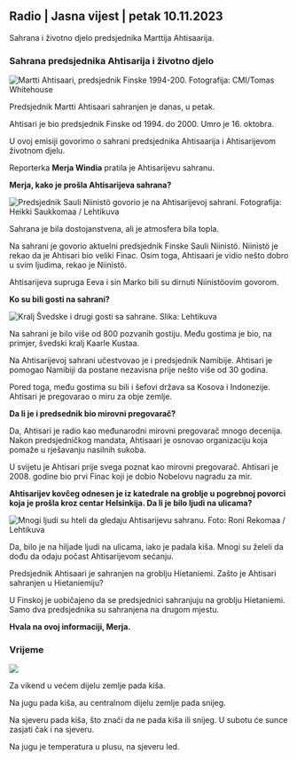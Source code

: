 ## Radio \| Jasna vijest \| petak 10.11.2023

Sahrana i životno djelo predsjednika Marttija Ahtisaarija.

### Sahrana predsjednika Ahtisarija i životno djelo

![Martti Ahtisaari, predsjednik Finske 1994-200. Fotografija: CMI/Tomas Whitehouse](https://images.cdn.yle.fi/image/upload/c_crop,h_1080,w_1919,x_0,y_0/ar_1.7777777777777777,c_fill,g_faces,h_6100/d,q_auto:eco/f_auto/fl_lossy/v1699528852/39-1197047654a2d3334539)

Predsjednik Martti Ahtisaari sahranjen je danas, u petak.

Ahtisari je bio predsjednik Finske od 1994. do 2000. Umro je 16. oktobra.

U ovoj emisiji govorimo o sahrani predsjednika Ahtisaarija i Ahtisarijevom životnom djelu.

Reporterka **Merja Windia** pratila je Ahtisarijevu sahranu.

**Merja, kako je prošla Ahtisarijeva sahrana?**

![Predsjednik Sauli Niinistö govorio je na Ahtisarijevoj sahrani. Fotografija: Heikki Saukkomaa / Lehtikuva](https://images.cdn.yle.fi/image/upload/c_crop,h_2880,w_5120,x_0,y_259/ar_1.7777777777777777,c_fill,g_2705,c_fill,g_705.q_auto:eco/f_auto/fl_lossy/v1699619473/39-1198810654e20fbae885)

Sahrana je bila dostojanstvena, ali je atmosfera bila topla.

Na sahrani je govorio aktuelni predsjednik Finske Sauli Niinistö. Niinistö je rekao da je Ahtisari bio veliki Finac. Osim toga, Ahtisaari je vidio nešto dobro u svim ljudima, rekao je Niinistö.

Ahtisarijeva supruga Eeva i sin Marko bili su dirnuti Niinistöovim govorom.

**Ko su bili gosti na sahrani?**

![Kralj Švedske i drugi gosti sa sahrane. Slika: Lehtikuva](https://images.cdn.yle.fi/image/upload/c_crop,h_2880,w_5120,x_0,y_138/ar_1.777777777777777,c_fill,g_faces,h_615,0q_auto_275,0q_auto/f_auto/fl_lossy/v1699627300/39-1199035654e40494d395)

Na sahrani je bilo više od 800 pozvanih gostiju. Među gostima je bio, na primjer, švedski kralj Kaarle Kustaa.

Na Ahtisarijevoj sahrani učestvovao je i predsjednik Namibije. Ahtisari je pomogao Namibiji da postane nezavisna prije nešto više od 30 godina.

Pored toga, među gostima su bili i šefovi država sa Kosova i Indonezije. Ahtisari je pregovarao o miru za obje zemlje.

**Da li je i predsednik bio mirovni pregovarač?**

Da, Ahtisari je radio kao međunarodni mirovni pregovarač mnogo decenija. Nakon predsjedničkog mandata, Ahtisaari je osnovao organizaciju koja pomaže u rješavanju nasilnih sukoba.

U svijetu je Ahtisari prije svega poznat kao mirovni pregovarač. Ahtisari je 2008. godine bio prvi Finac koji je dobio Nobelovu nagradu za mir.

**Ahtisarijev kovčeg odnesen je iz katedrale na groblje u pogrebnoj povorci koja je prošla kroz centar Helsinkija. Da li je bilo ljudi na ulicama?**

![Mnogi ljudi su hteli da gledaju Ahtisarijevu sahranu. Foto: Roni Rekomaa / Lehtikuva](https://images.cdn.yle.fi/image/upload/c_crop,h_2880,w_5120,x_0,y_11/ar_1.7777777777777777,c_fill,g6_faces,wd_01_0,h0_q_auto:eco/f_auto/fl_lossy/v1699619608/39-1198819654e22ed1c931)

Da, bilo je na hiljade ljudi na ulicama, iako je padala kiša. Mnogi su želeli da dođu da odaju počast Ahtisarijevom sećanju.

Predsjednik Ahtisaari je sahranjen na groblju Hietaniemi. Zašto je Ahtisari sahranjen u Hietaniemiju?

U Finskoj je uobičajeno da se predsjednici sahranjuju na groblju Hietaniemi. Samo dva predsjednika su sahranjena na drugom mjestu.

**Hvala na ovoj informaciji, Merja.**

### Vrijeme

![](https://images.cdn.yle.fi/image/upload/c_crop,h_1080,w_1919,x_0,y_0/ar_1.7777777777777777,c_fill,g_faces,h_675,w_1200/epr_1200/epr_1200/f_auto/fl_lossy/v1699633281/39-1199138654e58651ee77)

Za vikend u većem dijelu zemlje pada kiša.

Na jugu pada kiša, au centralnom dijelu zemlje pada snijeg.

Na sjeveru pada kiša, što znači da ne pada kiša ili snijeg. U subotu će sunce zasjati čak i na sjeveru.

Na jugu je temperatura u plusu, na sjeveru led.